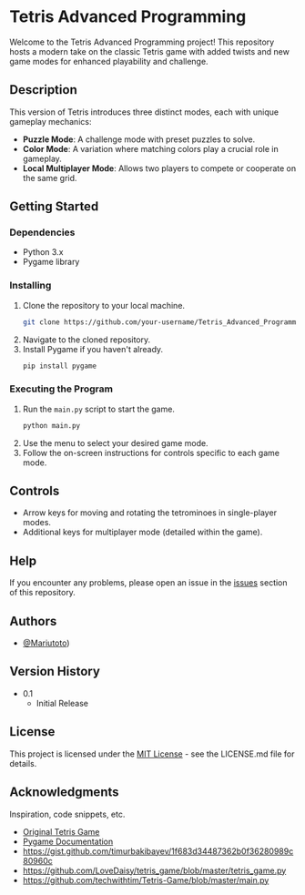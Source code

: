 # Tetris Advanced Programming

Welcome to the Tetris Advanced Programming project! This repository hosts a modern take on the classic Tetris game with added twists and new game modes for enhanced playability and challenge.

## Description

This version of Tetris introduces three distinct modes, each with unique gameplay mechanics:

- **Puzzle Mode**: A challenge mode with preset puzzles to solve.
- **Color Mode**: A variation where matching colors play a crucial role in gameplay.
- **Local Multiplayer Mode**: Allows two players to compete or cooperate on the same grid.

## Getting Started

### Dependencies

- Python 3.x
- Pygame library

### Installing

1. Clone the repository to your local machine.
   ```sh
   git clone https://github.com/your-username/Tetris_Advanced_Programming.git
   ```
2. Navigate to the cloned repository.
3. Install Pygame if you haven't already.
   ```sh
   pip install pygame
   ```

### Executing the Program

1. Run the `main.py` script to start the game.
   ```sh
   python main.py
   ```
2. Use the menu to select your desired game mode.
3. Follow the on-screen instructions for controls specific to each game mode.

## Controls

- Arrow keys for moving and rotating the tetrominoes in single-player modes.
- Additional keys for multiplayer mode (detailed within the game).

## Help

If you encounter any problems, please open an issue in the [issues](https://github.com/your-username/Tetris_Advanced_Programming/issues) section of this repository.

## Authors

-  [@Mariutoto](https://github.com/Mariutoto))

## Version History

- 0.1
  - Initial Release

## License

This project is licensed under the [MIT License](LICENSE.md) - see the LICENSE.md file for details.

## Acknowledgments

Inspiration, code snippets, etc.
- [Original Tetris Game](https://en.wikipedia.org/wiki/Tetris)
- [Pygame Documentation](https://www.pygame.org/docs/)
- https://gist.github.com/timurbakibayev/1f683d34487362b0f36280989c80960c 
- https://github.com/LoveDaisy/tetris_game/blob/master/tetris_game.py 
- https://github.com/techwithtim/Tetris-Game/blob/master/main.py 



